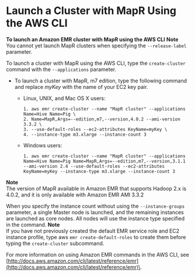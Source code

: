 # Launch a Cluster with MapR Using the AWS CLI<a name="emr-mapr-launch-cli"></a>

**To launch an Amazon EMR cluster with MapR using the AWS CLI**
**Note**  
You cannot yet launch MapR clusters when specifying the `--release-label` parameter\.

To launch a cluster with MapR using the AWS CLI, type the `create-cluster` command with the `--applications` parameter\.

+ To launch a cluster with MapR, m7 edition, type the following command and replace *myKey* with the name of your EC2 key pair\.

  + Linux, UNIX, and Mac OS X users:

    ```
    1. aws emr create-cluster --name "MapR cluster" --applications Name=Hive Name=Pig \
    2. Name=MapR,Args=--edition,m7,--version,4.0.2 --ami-version 3.3.2 \
    3. --use-default-roles --ec2-attributes KeyName=myKey \
    4. --instance-type m3.xlarge --instance-count 3
    ```

  + Windows users:

    ```
    1. aws emr create-cluster --name "MapR cluster" --applications Name=Hive Name=Pig Name=MapR,Args=--edition,m7,--version,3.1.1 --ami-version 2.4 --use-default-roles --ec2-attributes KeyName=myKey --instance-type m3.xlarge --instance-count 3
    ```
**Note**  
The version of MapR available in Amazon EMR that supports Hadoop 2\.x is 4\.0\.2, and it is only available with Amazon EMR AMI 3\.3\.2

  When you specify the instance count without using the `--instance-groups` parameter, a single Master node is launched, and the remaining instances are launched as core nodes\. All nodes will use the instance type specified in the command\.
**Note**  
If you have not previously created the default EMR service role and EC2 instance profile, type aws `emr create-default-roles` to create them before typing the `create-cluster` subcommand\.

  For more information on using Amazon EMR commands in the AWS CLI, see [http://docs.aws.amazon.com/cli/latest/reference/emr](http://docs.aws.amazon.com/cli/latest/reference/emr)\.